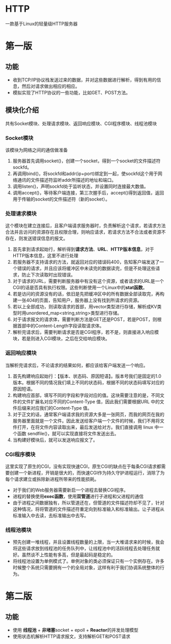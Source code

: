 # HTTP
一款基于Linux的轻量级HTTP服务器
# 第一版
## 功能
- 收到TCP/IP协议栈发送过来的数据，并对这些数据进行解析，得到有用的信息，然后对请求做出相应的相应。
- 模拟实现了HTTP协议的一些功能，比如GET、POST方法。

## 模块化介绍
共有Socket模块、处理请求模块、返回响应模块、CGI程序模块、线程池模块
### Socket模块
该模块为网络之间的通信做准备
1. 服务器首先调用socket()，创建一个socket，得到一个socket的文件描述符sockfd。
2. 再调用bind()，将sockfd和addr(ip+port)绑定到一起，使sockfd这个用于网络通讯的文件描述符监听addr所描述的地址和端口。
3. 调用listen()，声明sockfd处于监听状态，并设置同时连接最大数值。
4. 调用accept()，等待客户端连接，第三次握手后，accept()得到返回值，返回用于传输的socket的文件描述符（新的socket）。
### 处理请求模块
这个模块在建立连接后，且客户端请求服务器时，负责解析这个请求，若请求方法合法并且访问的资源存在且权限合理，则响应请求，若请求方法不合法或者资源不存在，则发送错误信息的报文。
1. 首先拿到请求起始行，解析得到**请求方法**、**URL**、**HTTP版本信息**，对于HTTP版本信息，这里不进行处理
2. 若服务器不支持请求的方法，就返回对应的错误码400，告知客户端发送了一个错误的请求，并且应该将缓冲区中未读完的数据读完，但是不处理这些请求，防止下次读取时出现错误。
3. 对于请求的URL，需要判断服务器中有没有这个资源，或者请求的URL是一个CGI的话是否具有执行权限。这些判断使用一个Linux中的**stat函数**。
4. 若是访问的资源没有的话，依旧是先把缓冲区中的所有数据全部读取完，再构建一张404的页面，告知用户，服务器上没有找到所请求的资源。
5. 若以上全部成功，则读取请求的首部，用vector<string>类型进行存储，解析成KV类型时用unordered_map<string,string>类型进行存储。
6. 对于请求报文的请求体，需要判断方法是GET还是POST，若是POST，则根据首部中的Content-Length字段读取请求体。
7. 解析完请求后，需要判断请求是否是CGI程序，若不是，则直接进入响应模块，若是则进入CGI模块，之后在交给响应模块。
### 返回响应模块
当解析完请求后，不论请求的结果如何，都应该给客户端发送一个响应。
1. 首先构建响应起始行：【版本、状态码、原因短语】。版本号我们是固定的1.0 版本。根据不同的情况我们填上不同的状态码，根据不同的状态码填写对应的原因短语。
2. 构建响应首部，填写不同的字段和字段对应的值。这块需要注意的是，不同文件的文件扩展名对应不同的Content-Type 值，因此我们需要根据URL 中的文件后缀来对应我们的Content-Type 值。
3. 对于正文的话，通常客户端请求我的资源大多是一张网页，而我的网页在我的服务器里面就是一个文件。因此发送给客户端一个文件的时候，我们不用将文件打开，在将文件内容读取出来，最后发送给对方。我们直接调用 linux 中一个函数 sendfile()，就可以实现直接将文件发送出去。
4. 当构建好模块后，就可以发送响应报文了。
### CGI程序模块
这里实现了原生的CGI，没有实现快速CGI，原生CGI的缺点在于每条CGI请求都需要创建一个新进程，开销是很大的，而快速CGI作为持久守护进程运行，消除了为每个请求建立或拆除新进程所带来的性能损耗。
- 对于我们的Web服务器需要新启一个进程去替换CGI程序。
- 进程的替换使用**exec函数**，使用**双管道**进行子进程和父进程的通信
- 由于进程之间数据独有，所以管道还在，但管道的文件描述符却不见了，针对这种情况，将将管道的文件描述符重定向到标准输入和标准输出。让子进程从标准输入中去读，去标准输出中去写。
### 线程池模块
- 预先创建一堆线程，并且设置线程数量的上限，当一大堆请求来的时候，我会将这些请求放到线程池的任务队列中，让线程池中的活跃线程去处理任务就好。虽然谈不上性能有多高，但是最起码是稳定的。
- 将线程池设置为单例模式了。单例对象的类必须保证只有一个实例存在。许多时候整个系统只需要拥有一个的全局对象，这样有利于我们协调系统整体的行为。

# 第二版
## 功能
- 使用 **线程池** + **非堵塞**socket + epoll + **Reactor**的并发处理模型
- 使用状态机解析HTTP请求报文，支持解析GET和POST请求
